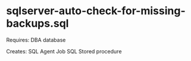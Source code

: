 # sqlserver-auto-check-for-missing-backups.sql

Requires: 
DBA database

Creates:
SQL Agent Job 
SQL Stored procedure
